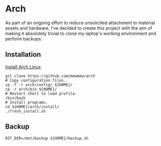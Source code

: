 # Arch

As part of an ongoing effort to reduce unsolicited attachment to material assets and hardware, I've decided to create this project with the aim of making it absolutely trivial to clone my laptop's working environment and perform backups.

## Installation

[Install Arch Linux](install/install_arch.sh).

```shell
git clone https://github.com/mewmew/arch
# Copy configuration files.
cp -T -r arch/config/ ${HOME}/
cp -r arch/bin ${HOME}/
# Restart shell to load profile.
/bin/bash
# Install programs.
cd ${HOME}/arch/install/
./fresh_install.sh
```

## Backup

```shell
DST_DIR=/mnt/backup ${HOME}/backup.sh
```
